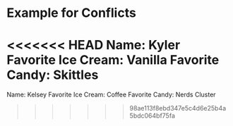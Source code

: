 # Example for Conflicts

<<<<<<< HEAD
Name: Kyler 
Favorite Ice Cream: Vanilla
Favorite Candy: Skittles
=======
Name: Kelsey
Favorite Ice Cream: Coffee
Favorite Candy: Nerds Cluster
>>>>>>> 98ae113f8ebd347e5c4d6e25b4a5bdc064bf75fa
